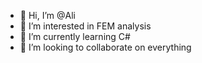 - 👋 Hi, I’m @Ali
- 👀 I’m interested in FEM analysis 
- 🌱 I’m currently learning C#
- 💞️ I’m looking to collaborate on everything 


<!---
Alimaff/Alimaff is a ✨ special ✨ repository because its `README.md` (this file) appears on your GitHub profile.
You can click the Preview link to take a look at your changes.
--->

